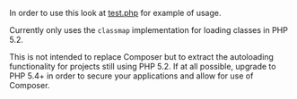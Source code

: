 In order to use this look at [test.php](test.php) for example of usage. 

Currently only uses the `classmap` implementation for loading classes in PHP 5.2.

This is not intended to replace Composer but to extract the autoloading functionality for projects still using PHP 5.2. 
If at all possible, upgrade to PHP 5.4+ in order to secure your applications and allow for use of Composer.